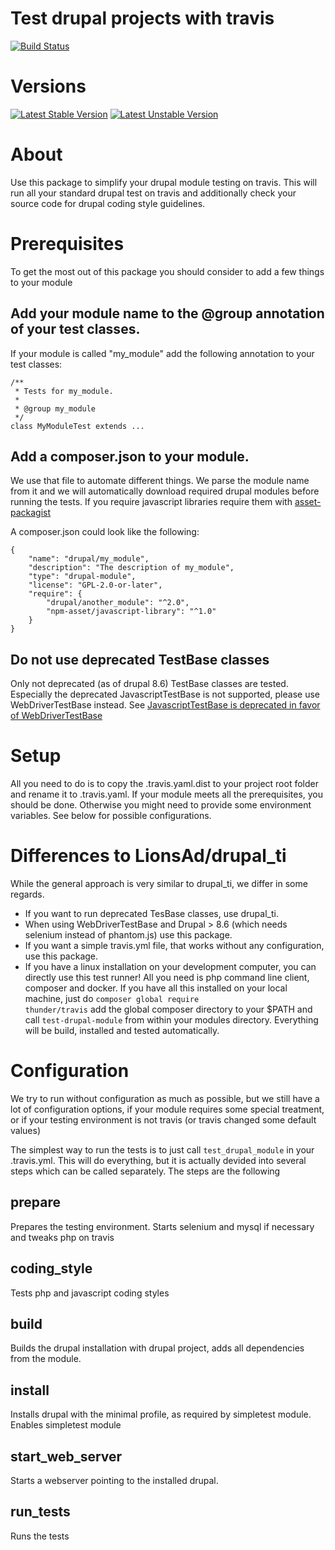 # Test drupal projects with travis

[![Build Status](https://travis-ci.com/thunder/travis.svg?branch=master)](https://travis-ci.com/thunder/travis)

# Versions

[![Latest Stable Version](https://poser.pugx.org/thunder/travis/v/stable)](https://packagist.org/packages/thunder/travis) 
[![Latest Unstable Version](https://poser.pugx.org/thunder/travis/v/unstable)](https://packagist.org/packages/thunder/travis)

# About

Use this package to simplify your drupal module testing on travis. This will run all your standard drupal test on travis
and additionally check your source code for drupal coding style guidelines.

# Prerequisites

To get the most out of this package you should consider to add a few things to your module

## Add your module name to the @group annotation of your test classes.

If your module is called "my_module" add the following annotation to your test classes:

    /**
     * Tests for my_module.
     *
     * @group my_module
     */
    class MyModuleTest extends ...

## Add a composer.json to your module. 
We use that file to automate different things. We parse the module name from it and we will automatically download 
required drupal modules before running the tests. If you require javascript libraries require them with [asset-packagist](https://asset-packagist.org)

A composer.json could look like the following:

    {
        "name": "drupal/my_module",
        "description": "The description of my_module",
        "type": "drupal-module",
        "license": "GPL-2.0-or-later",
        "require": {
            "drupal/another_module": "^2.0",
            "npm-asset/javascript-library": "^1.0"
        }
    }

## Do not use deprecated TestBase classes
Only not deprecated (as of drupal 8.6) TestBase classes are tested. Especially the deprecated JavascriptTestBase
is not supported, please use WebDriverTestBase instead. See [JavascriptTestBase is deprecated in favor of WebDriverTestBase](https://www.drupal.org/node/2945059)

# Setup
All you need to do is to copy the .travis.yaml.dist to your project root folder and rename it to .travis.yaml.
If your module meets all the prerequisites, you should be done. Otherwise you might need to provide some environment variables.
See below for possible configurations.   

# Differences to LionsAd/drupal_ti
While the general approach is very similar to drupal_ti, we differ in some regards.
 
 - If you want to run deprecated TesBase classes, use drupal_ti.
 - When using WebDriverTestBase and Drupal > 8.6 (which needs selenium instead of phantom.js) use this package.
 - If you want a simple travis.yml file, that works without any configuration, use this package.
 - If you have a linux installation on your development computer, you can directly use this test runner! All you need is php command line client, composer and docker.
   If you have all this installed on your local machine, just do <code>composer global require thunder/travis</code> add the global 
   composer directory to your $PATH and call <code>test-drupal-module</code> from within your modules directory. Everything will be build, installed
   and tested automatically.
 
# Configuration

We try to run without configuration as much as possible, but we still have a lot of configuration options, if your module
requires some special treatment, or if your testing environment is not travis (or travis changed some default values)

The simplest way to run the tests is to just call <code>test_drupal_module</code> in your .travis.yml. 
This will do everything, but it is actually devided into several steps which can be called separately.
The steps are the following

## prepare
Prepares the testing environment. Starts selenium and mysql if necessary and tweaks php on travis 

## coding_style
Tests php and javascript coding styles

## build
Builds the drupal installation with drupal project, adds all dependencies from the module.

## install
Installs drupal with the minimal profile, as required by simpletest module. Enables simpletest module

## start_web_server
Starts a webserver pointing to the installed drupal.

## run_tests
Runs the tests
  
 